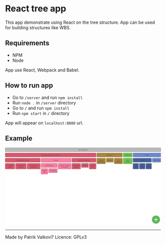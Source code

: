 React tree app
==============

This app demonstrate using React on the tree structure. App can be used for building structures like WBS.


## Requirements

- NPM
- Node

App use React, Webpack and Babel.

## How to run app

- Go to `/server` and run `npm install`
- Run `node .` in `/server` directory
- Go to `/` and run `npm install`
- Run `npm start` in `/` directory

App will appear on `localhost:8080` url.

## Example

![Screenshot](screenshot.png)

-------

Made by Patrik Valkovi?
Licence: GPLv3